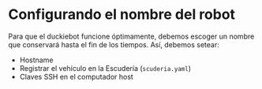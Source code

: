 # Configurando el nombre del robot
Para que el duckiebot funcione óptimamente, debemos escoger un nombre que conservará hasta el fin de los tiempos. Así, debemos setear:
* Hostname
* Registrar el vehículo en la Escudería (`scuderia.yaml`)
* Claves SSH en el computador host
